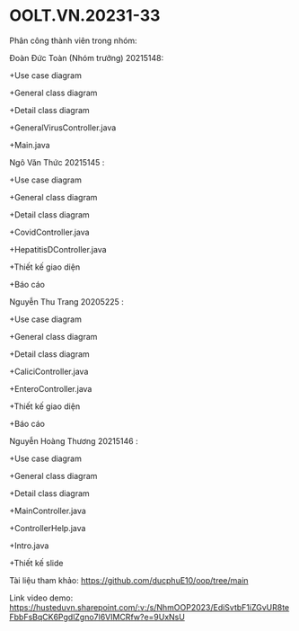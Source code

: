 # OOLT.VN.20231-33
Phân công thành viên trong nhóm: 

Đoàn Đức Toàn (Nhóm trưởng) 20215148:

   +Use case diagram 
   
   +General class diagram 
   
   +Detail class diagram
   
   +GeneralVirusController.java
   
   +Main.java

Ngô Văn Thức 20215145 :

   +Use case diagram 
   
   +General class diagram 
   
   +Detail class diagram
   
   +CovidController.java
   
   +HepatitisDController.java

   +Thiết kế giao diện
   
   +Báo cáo
   
Nguyễn Thu Trang 20205225 :

   +Use case diagram 
   
   +General class diagram 
   
   +Detail class diagram
   
   +CaliciController.java
   
   +EnteroController.java
   
   +Thiết kế giao diện
   
   +Báo cáo
   
Nguyễn Hoàng Thương 20215146 :

   +Use case diagram 
   
   +General class diagram 
   
   +Detail class diagram
   
   +MainController.java
   
   +ControllerHelp.java
   
   +Intro.java
   
   +Thiết kế slide

Tài liệu tham khảo: https://github.com/ducphuE10/oop/tree/main

Link video demo: https://husteduvn.sharepoint.com/:v:/s/NhmOOP2023/EdiSvtbF1iZGvUR8teFbbFsBqCK6PgdlZgno7l6VIMCRfw?e=9UxNsU
